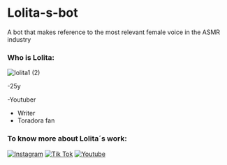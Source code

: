 # Lolita-s-bot
A bot that makes reference to the most relevant female voice in the ASMR industry
### Who is Lolita:

![lolita1 (2)](https://user-images.githubusercontent.com/118206264/212209244-8996ef40-76d5-46a5-a82d-6fba84246606.gif)

-25y
 
-Youtuber
- Writer
- Toradora fan


### To know more about Lolita´s work:



[![Instagram](https://img.shields.io/badge/Instagram-E4405F?style=for-the-badge&logo=instagram&logoColor=white)](https://www.instagram.com/asmr_lolita/) 
[![Tik Tok](https://img.shields.io/badge/TikTok-000000?style=for-the-badge&logo=tiktok&logoColor=white)](https://www.tiktok.com/@asmrlolita_?lang=pt-BR&is_from_webapp=1&sender_device=mobile&sender_web_id=7177059007311087110)
[![Youtube](https://img.shields.io/badge/YouTube-FF0000?style=for-the-badge&logo=youtube&logoColor=white)](https://youtube.com/@asmrlolita)
